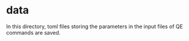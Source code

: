 # data
In this directory, toml files storing the parameters in the input files of QE commands are saved.